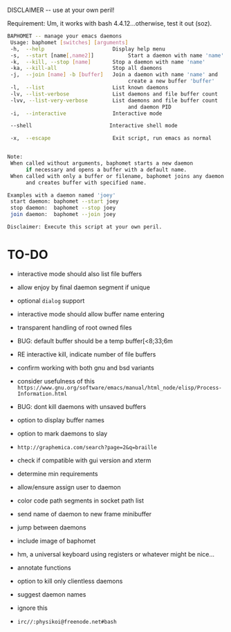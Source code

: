 DISCLAIMER -- use at your own peril!


Requirement: Um, it works with bash 4.4.12...otherwise, test it out (soz).


````bash
BAPHOMET -- manage your emacs daemons
 Usage: baphomet [switches] [arguments]
 -h,  --help                      Display help menu
 -s,  --start [name[,name2]]           Start a daemon with name 'name'
 -k,  --kill, --stop [name]       Stop a daemon with name 'name'
 -ka, --kill-all                  Stop all daemons
 -j,  --join [name] -b [buffer]   Join a daemon with name 'name' and
                                       create a new buffer 'buffer'
 -l,  --list                      List known daemons
 -lv, --list-verbose              List daemons and file buffer count
 -lvv, --list-very-verbose        List daemons and file buffer count
                                       and daemon PID
 -i,  --interactive               Interactive mode

 --shell                         Interactive shell mode

 -x,  --escape                    Exit script, run emacs as normal


Note:
 When called without arguments, baphomet starts a new daemon
      if necessary and opens a buffer with a default name.
 When called with only a buffer or filename, baphomet joins any daemon
      and creates buffer with specified name.

Examples with a daemon named 'joey'
 start daemon: baphomet --start joey
 stop daemon:  baphomet --stop joey
 join daemon:  baphomet --join joey

Disclaimer: Execute this script at your own peril.
````





TO-DO
===
* interactive mode should also list file buffers
* allow enjoy by final daemon segment if unique
* optional `dialog` support
* interactive mode should allow buffer name entering
* transparent handling of root owned files
* BUG: default buffer should be a temp buffer[<8;33;6m
* RE interactive kill, indicate number of file buffers
* confirm working with both gnu and bsd variants
* consider usefulness of this `https://www.gnu.org/software/emacs/manual/html_node/elisp/Process-Information.html`
* BUG: dont kill daemons with unsaved buffers
* option to display buffer names
* option to mark daemons to slay
* `http://graphemica.com/search?page=2&q=braille`
* check if compatible with gui version and xterm
* determine min requirements
* allow/ensure assign user to daemon
* color code path segments in socket path list
* send name of daemon to new frame minibuffer
* jump between daemons
* include image of baphomet
* hm, a universal keyboard using registers or whatever might be nice...
* annotate functions
* option to kill only clientless daemons
* suggest daemon names

* ignore this
* `irc//:physikoi@freenode.net#bash`

